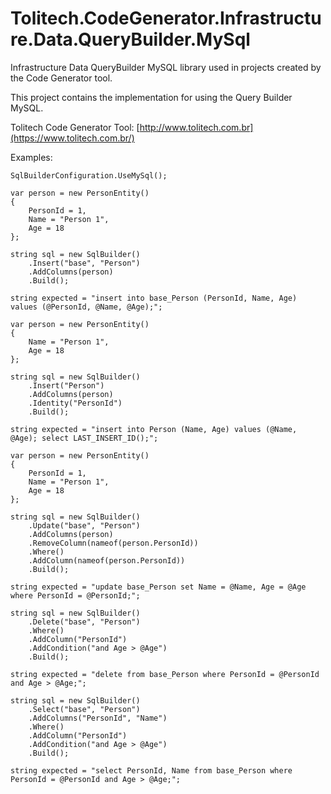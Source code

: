 # Tolitech.CodeGenerator.Infrastructure.Data.QueryBuilder.MySql
Infrastructure Data QueryBuilder MySQL library used in projects created by the Code Generator tool. 

This project contains the implementation for using the Query Builder MySQL. 

Tolitech Code Generator Tool: [http://www.tolitech.com.br](https://www.tolitech.com.br/)

Examples:
```
SqlBuilderConfiguration.UseMySql();
```

```
var person = new PersonEntity()
{
    PersonId = 1,
    Name = "Person 1",
    Age = 18
};

string sql = new SqlBuilder()
    .Insert("base", "Person")
    .AddColumns(person)
    .Build();

string expected = "insert into base_Person (PersonId, Name, Age) values (@PersonId, @Name, @Age);";
```

```
var person = new PersonEntity()
{
    Name = "Person 1",
    Age = 18
};

string sql = new SqlBuilder()
    .Insert("Person")
    .AddColumns(person)
    .Identity("PersonId")
    .Build();

string expected = "insert into Person (Name, Age) values (@Name, @Age); select LAST_INSERT_ID();";
```

```
var person = new PersonEntity()
{
    PersonId = 1,
    Name = "Person 1",
    Age = 18
};

string sql = new SqlBuilder()
    .Update("base", "Person")
    .AddColumns(person)
    .RemoveColumn(nameof(person.PersonId))
    .Where()
    .AddColumn(nameof(person.PersonId))
    .Build();

string expected = "update base_Person set Name = @Name, Age = @Age where PersonId = @PersonId;";
```

```
string sql = new SqlBuilder()
    .Delete("base", "Person")
    .Where()
    .AddColumn("PersonId")
    .AddCondition("and Age > @Age")
    .Build();

string expected = "delete from base_Person where PersonId = @PersonId and Age > @Age;";
```

```
string sql = new SqlBuilder()
    .Select("base", "Person")
    .AddColumns("PersonId", "Name")
    .Where()
    .AddColumn("PersonId")
    .AddCondition("and Age > @Age")
    .Build();

string expected = "select PersonId, Name from base_Person where PersonId = @PersonId and Age > @Age;";
```

